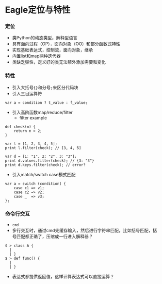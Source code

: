 # Eagle定位与特性

### 定位
* 类Python的动态类型，解释型语言
* 具有面向过程（OP），面向对象（OO）和部分函数式特性
* 实现基础表达式，控制流，面向对象，继承
* 内置list和map两种迭代器
* 类缺乏弹性，定义好的类无法额外添加需要和变化

### 特性
* 引入大括号`{}`和分号`;`来区分代码块
* 引入三目运算符
```
var a = condition ? t_value : f_value;
```

* 引入高阶函数map/reduce/filter
  * filter example

```eagle
def check(n) {
    return n > 2;
}

var l = [1, 2, 3, 4, 5];
print l.filter(check); // [3, 4, 5]

var d = {1: "1", 2: "2", 3: "3"};
print d.values.filter(check); // {3: "3"}
print d.keys.filter(check); // error?
```

* 引入match/switch case模式匹配
```eagle
var a = switch (condition) {
    case c1 => v1;
    case c2 => v2;
    case _  => v3;
};
```



### 命令行交互
* `cmd`
* 多行交互时，通过cmd先缓存输入，然后进行字符串匹配，比如括号匹配，括号匹配都正确了，压缩成一行进入解释器？
```
$ > class A {
  | 
  | }
$ > def func() {
  | 
  | }
```
* 表达式都提供返回值，这样计算表达式可以直接运算？
